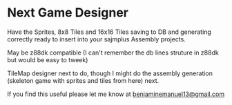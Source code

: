 # Next Game Designer

Have the Sprites, 8x8 Tiles and 16x16 Tiles saving to DB and generating correctly ready to insert into your sajmplus Assembly projects.

May be z88dk compatible (I can't remember the db lines struture in z88dk but would be easy to tweek)

TileMap designer next to do, though I might do the assembly generation (skeleton game with sprites and tiles from here) next.

If you find this useful please let me know at benjaminemanuel13@gmail.com
